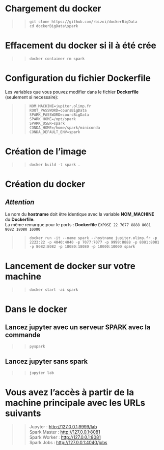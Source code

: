 # Chargement du docker 

>> `git clone https://github.com/rbizoi/dockerBigData`<br>
>> `cd dockerBigData\spark`

# Effacement du docker si il à été crée 

>> `docker container rm spark`

# Configuration du fichier Dockerfile

Les variables que vous pouvez modifier dans le fichier **Dockerfile** (seulement si necessaire):
>> `NOM_MACHINE=jupiter.olimp.fr`<br>
>> `ROOT_PASSWORD=coursBigData`<br>
>> `SPARK_PASSWORD=coursBigData`<br>
>> `SPARK_HOME=/opt/spark`<br>
>> `SPARK_USER=spark`<br>
>> `CONDA_HOME=/home/spark/miniconda`<br>
>> `CONDA_DEFAULT_ENV=spark`<br>

# Création de l’image

>> `docker build -t spark .`

# Création du docker  

## *Attention* 

Le nom du **hostname** doit être identique avec la variable **NOM_MACHINE** du **Dockerfile**.<br>
La même remarque pour le ports : 
            **Dockerfile**  `EXPOSE 22 7077 8888 8081 8082 18080 10000`

>> `docker run -it --name spark --hostname jupiter.olimp.fr -p 2222:22 -p 4040:4040 -p 7077:7077 -p 9999:8888 -p 8081:8081 -p 8082:8082 -p 18080:18080 -p 10000:10000 spark`

# Lancement de docker sur votre machine 

>> `docker start -ai spark`

# Dans le docker 

## Lancez jupyter avec un serveur SPARK avec la commande 
>> `pyspark`

## Lancez jupyter sans spark  
>> `jupyter lab`


# Vous avez l’accès à partir de la machine principale avec les URLs suivants
>> Jupyter : http://127.0.0.1:9999/lab<br>
>> Spark Master : http://127.0.0.1:8081<br>
>> Spark Worker : http://127.0.0.1:8081<br>
>> Spark Jobs : http://127.0.0.1:4040/jobs<br>
